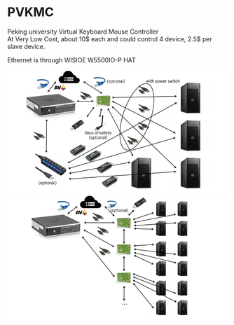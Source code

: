 # PVKMC
Peking university Virtual Keyboard Mouse Controller  
At Very Low Cost, about 10$ each and could control 4 device, 2.5$ per slave device.  

Ethernet is through WISIOE W5500IO-P HAT

![pic1](https://raw.githubusercontent.com/AnterCreeper/PVKMC/main/pic1.png "Diagram")  
![pic2](https://raw.githubusercontent.com/AnterCreeper/PVKMC/main/pic2.png "Daisy chain")  
